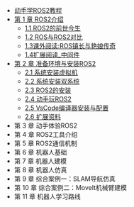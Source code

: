 * [动手学ROS2教程](prepare/开始之前.md)
* [第 1 章 ROS2介绍](chart1/章节介绍.md)
  *  [1.1 ROS2的前世今生](chart1/1.1ROS2的前世今生.md) 
  *   [1.2 ROS与ROS2对比](chart1/1.2ROS与ROS2对比.md) 
  *  [1.3课外阅读:ROS镇长与艳娘传奇](chart1/1.3课外阅读_ROS镇长与艳娘传奇.md)  
  *  [1.4扩展阅读_中间件](chart1/1.4扩展阅读_中间件.md) 
* [第 2 章 准备环境与安装ROS2 ](chart2/章节介绍.md) 
  *  [2.1 系统安装虚拟机](chart2/2.1系统安装_虚拟机版本.md)  
  * [ 2.2 系统安装双系统](chart2/2.2系统安装_双系统.md) 
  *  [2.3 ROS2的安装](chart2/2.3ROS2的安装.md) 
  *  [2.4 动手玩ROS2](chart2/2.4动手玩ROS2.md)  
  * [2.5 VsCode编译器安装与配置](chart2/2.5VsCode编译器安装与配置.md) 
  *  [2.6 扩展资料](chart2/2.6扩展资料.md) 
* 第 3 章 动手体验ROS2
* 第 4 章 ROS2工具介绍
* 第 5 章 ROS2通信机制
* 第 6 章 机器人基础
* 第 7 章 机器人建模
* 第 8 章 机器人仿真
* 第 9 章 综合案例一：SLAM导航仿真
* 第 10 章 综合案例二：MoveIt机械臂建模
* 第 11 章 机器人学习路线

